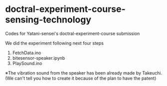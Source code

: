 # doctral-experiment-course-sensing-technology
Codes for Yatani-sensei's doctral-experiment-course submission

We did the experiment following next four steps
1. FetchData.ino
2. bitesensor-speaker.ipynb
3. PlaySound.ino

※The vibration sound from the speaker has been already made by Takeuchi.
(We can't tell you how to create it because of the plan to have the patent)
